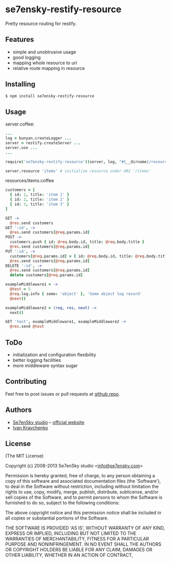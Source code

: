 se7ensky-restify-resource
=========================

Pretty resource routing for restify.

Features
--------
- simple and unobtrusive usage
- good logging
- mapping whole resource to uri
- relative route mapping in resource

Installing
----------
```bash
$ npm install se7ensky-restify-resource
```

Usage
-----
server.coffee:
```coffee
...
log = bunyan.createLogger ...
server = restify.createServer ...
server.use ...
...

require('se7ensky-restify-resource')(server, log, "#{__dirname}/resources") # initialize module

server.resource 'items' # initialize resource under URI '/items'
```

resources/items.coffee
```coffee
customers = [
  { id: 1, title: 'item 1' }
  { id: 2, title: 'item 2' }
  { id: 3, title: 'item 3' }
]

GET ->
  @res.send customers
GET ':id', ->
  @res.send customers[@req.params.id]
POST ->
  customers.push { id: @req.body.id, title: @req.body.title }
  @res.send customers[@req.params.id]
PUT ':id', ->
  customers[@req.params.id] = { id: @req.body.id, title: @req.body.title }
  @res.send customers[@req.params.id]
DELETE ':id', ->
  @res.send customers[@req.params.id]
  delete customers[@req.params.id]

exampleMiddleware1 = ->
  @test = 5
  @req.log.info { some: 'object' }, 'Some object log record'
  @next()

exampleMiddleware2 = (req, res, next) ->
  next()

GET 'test', exampleMiddleware1, exampleMiddleware2 ->
  @res.send @test
```

ToDo
----
- initialization and configuration flexibility
- better logging facilities
- more middleware syntax sugar

Contributing
------------
Feel free to post issues or pull requests at [github repo](https://github.com/Se7enSky/se7ensky-restify-resource).

Authors
-------

  - [Se7enSky studio](http://github.com/Se7enSky) – [official website](http://www.se7ensky.com/)
  - [Ivan Kravchenko](http://github.com/krava)

License
-------

(The MIT License)

Copyright (c) 2008-2013 Se7enSky studio &lt;info@se7ensky.com&gt;

Permission is hereby granted, free of charge, to any person obtaining
a copy of this software and associated documentation files (the
'Software'), to deal in the Software without restriction, including
without limitation the rights to use, copy, modify, merge, publish,
distribute, sublicense, and/or sell copies of the Software, and to
permit persons to whom the Software is furnished to do so, subject to
the following conditions:

The above copyright notice and this permission notice shall be
included in all copies or substantial portions of the Software.

THE SOFTWARE IS PROVIDED 'AS IS', WITHOUT WARRANTY OF ANY KIND,
EXPRESS OR IMPLIED, INCLUDING BUT NOT LIMITED TO THE WARRANTIES OF
MERCHANTABILITY, FITNESS FOR A PARTICULAR PURPOSE AND NONINFRINGEMENT.
IN NO EVENT SHALL THE AUTHORS OR COPYRIGHT HOLDERS BE LIABLE FOR ANY
CLAIM, DAMAGES OR OTHER LIABILITY, WHETHER IN AN ACTION OF CONTRACT,
